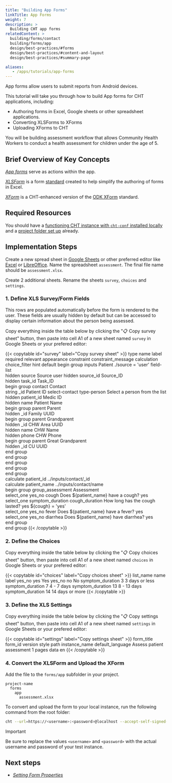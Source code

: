 ```yaml
---
title: "Building App Forms"
linkTitle: App Forms
weight: 7
description: >
  Building CHT app forms
relatedContent: >
  building/forms/contact
  building/forms/app
  design/best-practices/#forms
  design/best-practices/#content-and-layout
  design/best-practices/#summary-page

aliases:
   - /apps/tutorials/app-forms
---
```


App forms allow users to submit reports from Android devices.

This tutorial will take you through how to build App forms for CHT applications, including:

- Authoring forms in Excel, Google sheets or other spreadsheet applications.
- Converting XLSForms to XForms
- Uploading XForms to CHT

You will be building assessment workflow that allows Community Health Workers to conduct a health assessment for children under the age of 5.

## Brief Overview of Key Concepts

*[App forms](/building/forms/app)* serve as actions within the app.

*[XLSForm](/building/forms/app#xlsform)* is a form [standard](http://xlsform.org/en/) created to help simplify the authoring of forms in Excel.

*[XForm](/building/forms/app#xform)* is a CHT-enhanced version of the [ODK XForm](https://getodk.github.io/xforms-spec/) standard.

## Required Resources

You should have a [functioning CHT instance with `cht-conf` installed locally](/building/local-setup) and a [project folder set up](/building/local-setup#3-create-and-upload-a-blank-project) already.

## Implementation Steps

Create a new spread sheet in [Google Sheets](https://workspace.google.com/products/sheets/)  or other preferred editor like [Excel](https://www.microsoft.com/en-us/microsoft-365/excel) or [LibreOffice](https://www.libreoffice.org/). Name the spreadsheet `assessment`. The final file name should be `assessment.xlsx`.

Create 2 additional sheets. Rename the sheets `survey`, `choices` and `settings`.

### 1. Define XLS Survey/Form Fields

This rows are populated automatically before the form is rendered to the user. These fields are usually hidden by default but can be accessed to display certain information about the person being assessed.

Copy everything inside the table below by clicking the "📋 Copy survey sheet" button, then paste into cell A1 of a new sheet named `survey` in Google Sheets or your prefered editor:

{{< copytable id="survey" label="Copy survey sheet" >}}
type	name	label	required	relevant	appearance	constraint	constraint_message	calculation	choice_filter	hint	default
begin group	inputs	Patient		./source = 'user'	field-list						
hidden	source	Source								user
hidden	source_id	Source_ID								
hidden	task_id	Task_ID								
begin group	contact	Contact								
string	_id	Patient ID			select-contact type-person				Select a person from the list	
hidden	patient_id	Medic ID								
hidden	name	Patient Name								
begin group	parent	Parent								
hidden	_id	Family UUID								
begin group	parent	Grandparent								
hidden	_id	CHW Area UUID								
hidden	name	CHW Name								
hidden	phone	CHW Phone								
begin group	parent	Great Grandparent								
hidden	_id	CU UUID								
end group										
end group										
end group										
end group										
end group										
calculate	patient_id						../inputs/contact/_id			
calculate	patient_name						../inputs/contact/name			
begin group	group_assessment	Assessment								
select_one yes_no	cough	Does ${patient_name} have a cough?	yes							
select_one symptom_duration	cough_duration	How long has the cough lasted?	yes	${cough} = 'yes'						
select_one yes_no	fever	Does ${patient_name} have a fever?	yes							
select_one yes_no	diarrhea	Does ${patient_name} have diarrhea?	yes							
end group										
end group
{{< /copytable >}}

### 2. Define the Choices

Copy everything inside the table below by clicking the "📋 Copy choices sheet" button, then paste into cell A1 of a new sheet named `choices` in Google Sheets or your prefered editor:

{{< copytable id="choices" label="Copy choices sheet" >}}
list_name	name	label
yes_no	yes	Yes
yes_no	no	No
symptom_duration	3	3 days or less
symptom_duration	7	4 - 7 days
symptom_duration	13	8 - 13 days
symptom_duration	14	14 days or more
{{< /copytable >}}

### 3. Define the XLS Settings

Copy everything inside the table below by clicking the "📋 Copy settings sheet" button, then paste into cell A1 of a new sheet named `settings` in Google Sheets or your prefered editor:

{{< copytable id="settings" label="Copy settings sheet" >}}
form_title	form_id	version	style	path	instance_name	default_language
Assess patient	assessment	1	pages	data		en
{{< /copytable >}}

### 4. Convert the XLSForm and Upload the XForm

Add the file to the `forms/app` subfolder in your project.

```text
project-name
  forms
    app
      assessment.xlsx
```

To convert and upload the form to your local instance, run the following command from the root folder:

```zsh
cht --url=https://<username>:<password>@localhost --accept-self-signed-certs convert-app-forms upload-app-forms -- assessment
```

> [!IMPORTANT] 
> Be sure to replace the values `<username>` and `<password>` with the actual username and password of your test instance.

## Next steps

- *[Setting Form Properties](/building/forms/form-properties/)*
